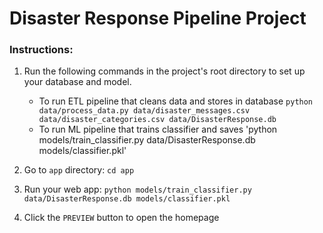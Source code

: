# Disaster Response Pipeline Project

### Instructions:
1. Run the following commands in the project's root directory to set up your database and model.

    - To run ETL pipeline that cleans data and stores in database
        `python data/process_data.py data/disaster_messages.csv data/disaster_categories.csv data/DisasterResponse.db`
    - To run ML pipeline that trains classifier and saves
        'python models/train_classifier.py data/DisasterResponse.db models/classifier.pkl'

2. Go to `app` directory: `cd app`

3. Run your web app: `python models/train_classifier.py data/DisasterResponse.db models/classifier.pkl`

4. Click the `PREVIEW` button to open the homepage
